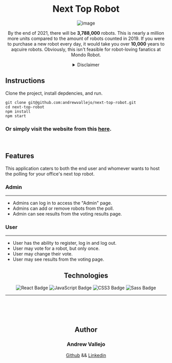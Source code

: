 
<div align="center">

# Next Top Robot 

![image](https://user-images.githubusercontent.com/17935770/129827835-7649f2e6-cd28-4206-b3f7-4788e09ba53f.png)                   

By the end of 2021, there will be **3,788,000** robots. This is nearly a million more units compared to the amount of robots counted in 2019. If you were to purchase a new robot every day, it would take you over **10,000** years to aqcuire robots. Obviously, this isn't feasible for robot-loving fanatics at Mondo Robot. 


<details>
  <summary>
  Disclaimer  
  </summary>
  This is an assessment designed by Mondo Robot as a means to gauge my level of skill. This take home test was completed in 7 days. 
</details>

</div>

## Instructions
Clone the project, install depdencies, and run.


```
git clone git@github.com:andrewvallejo/next-top-robot.git
cd next-top-robot
npm install 
npm start
```

### Or simply visit the website from this [here](www.website.com).

<br>

## Features 

This application caters to both the end user and whomever wants to host the polling for your office's next top robot. 


### Admin 

---

- Admins can log in to access the "Admin" page.
- Admins can add or remove robots from the poll.
- Admin can see results from the voting results page.

### User 

---

- User has the ability to register, log in and log out.
- User may vote for a robot, but only once.
- User may change their vote.
- User may see results from the voting page.


## <h2 align="center"> Technologies </h2>

<div align="center">  
<img src="https://img.shields.io/badge/React-61DAFB?logo=react&logoColor=000&style=flat-square" alt="React Badge">
<img src="https://img.shields.io/badge/JavaScript-F7DF1E?logo=javascript&logoColor=000&style=flat-square" alt="JavaScript Badge">
<img src="https://img.shields.io/badge/CSS3-1572B6?logo=css3&logoColor=fff&style=flat-square" alt="CSS3 Badge">
<img src="https://img.shields.io/badge/Sass-C69?logo=sass&logoColor=fff&style=flat-square" alt="Sass Badge"> 
</div> 

--- 

<br>
<br>
<br>

## <h2 align="center"> Author </h2>

### <h3 align="center"> **Andrew Vallejo** </h3>

<div align="center">  

[Github](https://www.github.com/andrewvallejo) &&
[Linkedin](https://www.linkedin.com/in/andrewvallejo/)

</div> 
